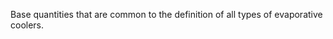 Base quantities that are common to the definition of all types of evaporative coolers.

<!-- end of short definition -->

